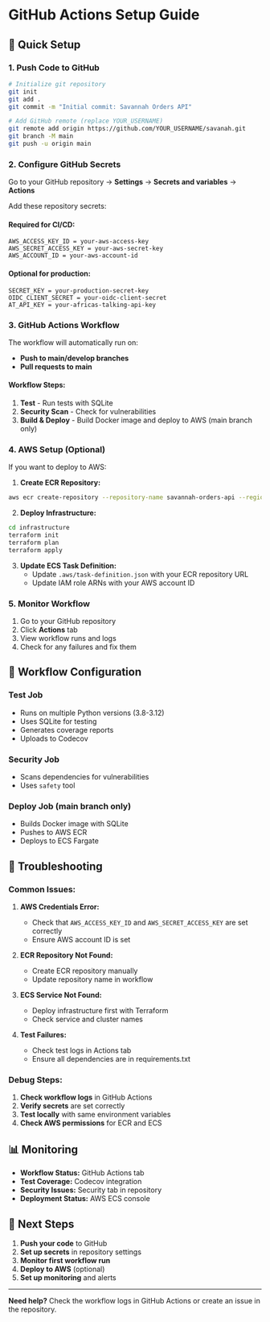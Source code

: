 # GitHub Actions Setup Guide

## 🚀 Quick Setup

### 1. Push Code to GitHub

```bash
# Initialize git repository
git init
git add .
git commit -m "Initial commit: Savannah Orders API"

# Add GitHub remote (replace YOUR_USERNAME)
git remote add origin https://github.com/YOUR_USERNAME/savanah.git
git branch -M main
git push -u origin main
```

### 2. Configure GitHub Secrets

Go to your GitHub repository → **Settings** → **Secrets and variables** → **Actions**

Add these repository secrets:

#### Required for CI/CD:
```
AWS_ACCESS_KEY_ID = your-aws-access-key
AWS_SECRET_ACCESS_KEY = your-aws-secret-key
AWS_ACCOUNT_ID = your-aws-account-id
```

#### Optional for production:
```
SECRET_KEY = your-production-secret-key
OIDC_CLIENT_SECRET = your-oidc-client-secret
AT_API_KEY = your-africas-talking-api-key
```

### 3. GitHub Actions Workflow

The workflow will automatically run on:
- **Push to main/develop branches**
- **Pull requests to main**

#### Workflow Steps:
1. **Test** - Run tests with SQLite
2. **Security Scan** - Check for vulnerabilities
3. **Build & Deploy** - Build Docker image and deploy to AWS (main branch only)

### 4. AWS Setup (Optional)

If you want to deploy to AWS:

1. **Create ECR Repository:**
```bash
aws ecr create-repository --repository-name savannah-orders-api --region us-east-1
```

2. **Deploy Infrastructure:**
```bash
cd infrastructure
terraform init
terraform plan
terraform apply
```

3. **Update ECS Task Definition:**
   - Update `.aws/task-definition.json` with your ECR repository URL
   - Update IAM role ARNs with your AWS account ID

### 5. Monitor Workflow

1. Go to your GitHub repository
2. Click **Actions** tab
3. View workflow runs and logs
4. Check for any failures and fix them

## 🔧 Workflow Configuration

### Test Job
- Runs on multiple Python versions (3.8-3.12)
- Uses SQLite for testing
- Generates coverage reports
- Uploads to Codecov

### Security Job
- Scans dependencies for vulnerabilities
- Uses `safety` tool

### Deploy Job (main branch only)
- Builds Docker image with SQLite
- Pushes to AWS ECR
- Deploys to ECS Fargate

## 🐛 Troubleshooting

### Common Issues:

1. **AWS Credentials Error:**
   - Check that `AWS_ACCESS_KEY_ID` and `AWS_SECRET_ACCESS_KEY` are set correctly
   - Ensure AWS account ID is set

2. **ECR Repository Not Found:**
   - Create ECR repository manually
   - Update repository name in workflow

3. **ECS Service Not Found:**
   - Deploy infrastructure first with Terraform
   - Check service and cluster names

4. **Test Failures:**
   - Check test logs in Actions tab
   - Ensure all dependencies are in requirements.txt

### Debug Steps:

1. **Check workflow logs** in GitHub Actions
2. **Verify secrets** are set correctly
3. **Test locally** with same environment variables
4. **Check AWS permissions** for ECR and ECS

## 📊 Monitoring

- **Workflow Status:** GitHub Actions tab
- **Test Coverage:** Codecov integration
- **Security Issues:** Security tab in repository
- **Deployment Status:** AWS ECS console

## 🎯 Next Steps

1. **Push your code** to GitHub
2. **Set up secrets** in repository settings
3. **Monitor first workflow run**
4. **Deploy to AWS** (optional)
5. **Set up monitoring** and alerts

---

**Need help?** Check the workflow logs in GitHub Actions or create an issue in the repository.
